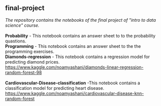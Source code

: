 ## final-project
*The repository contains the notebooks of the final project of "intro to data science" course.*
<br>
<br>
**Probability** - This notebook contains an answer sheet to to the probability quastions.<br>
**Programming** - This notebook contains an answer sheet to the the programming exercises.<br>
**Diamonds-regression** - This notebook contains a regression model for predicting diamond prices. https://www.kaggle.com/noamyashani/diamonds-linear-regression-random-forest-98<br>
<br>
**Cardiovascular-Disease-classification** -This notebook contains a classification model for predicting heart disease. https://www.kaggle.com/noamyashani/cardiovascular-disease-knn-random-forest<br>
